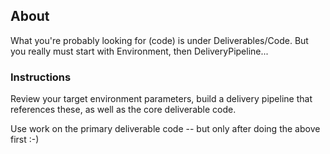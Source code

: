 ## About ##

What you're probably looking for (code) is under Deliverables/Code. But you really must start with Environment, then DeliveryPipeline...



### Instructions ###

Review your target environment parameters, build a delivery pipeline that references these, as well as the core deliverable code.

Use work on the primary deliverable code -- but only after doing the above first :-)


